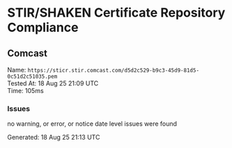 # STIR/SHAKEN Certificate Repository Compliance

## Comcast

Name: `https://sticr.stir.comcast.com/d5d2c529-b9c3-45d9-81d5-0c51d2c51035.pem`\
Tested At: 18 Aug 25 21:09 UTC\
Time: 105ms

### Issues

no warning, or error, or notice date level issues were found

Generated: 18 Aug 25 21:13 UTC